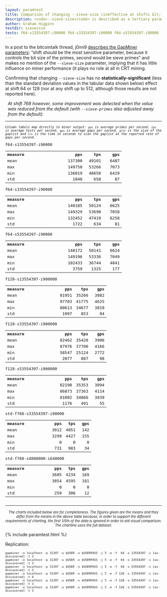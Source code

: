 ```yaml
---
layout: paramtest
title: Comparison of changing --sieve-size (ineffective at shifts &lt; 768 in non-CRT mining)
description: <code>--sieve-size</code> is described as a tertiary parameter with little influence on miner performance.
author: Graham Higgins
testdir: sievesize
tests: f64-s13554397-i90000 f64-s33554397-i90000 f64-s53554397-i90000 f128-s13554397-i900000 f128-s33554397-i900000 f128-s53554397-i900000 std-f768-s33554397-i90000 std-f768-s4800000-i640000
---
```


<div class="ui raised padded container segment">
  <p>In a post to the bitcointalk thread, j0nn9 <a href="https://bitcointalk.org/index.php?topic=822498.msg9295189#msg9295189" target="_blank">describes the GapMiner parameters</a>: “shift should be the most sensitive parameter, because it controls the bit size of the primes, second would be sieve primes” and makes no mention of the <code>--sieve-size</code> parameter, implying that it has little influence on miner performance (it plays no role at all in CRT mining.</p> 
  <p>Confirming that changing <code>--sieve-size</code> has no <strong>statistically-significant</strong> (less than the standard deviation values in the tabular data shown below) effect at shift 64 or 128 (nor at any shift up to 512, although those results are not reported here).</p>
  <p style="margin-left:0.6em"><em>At shift 768 however, some improvement was detected when the value was <em>reduced</em> from the default (with <code>--sieve-primes</code> also adjusted away from the default).</em></p>
  <div style="font-family: monospace; font-size:90%">
    <hr>
    <p style="font-size: 80%"><em>Column labels map directly to miner output: <code>pps</code> is average primes per second, <code>tps</code> is average tests per second, <code>gps</code> is average gaps per second, <code>glst</code> is the size of the gaplist and <code>l/s</code> is the time in seconds to scan the gaplist at the reported rate of gaps per second.</em></p>
    <div class="ui three column doubling stackable grid container">
        <div class="column">
            <p class="ui tiny header" style="margin:0;padding:0">f64-s13554397-i90000</p>
            <table width="100%">
                <tr><th align="left">measure</th><th align="right" width="16%">pps</th><th align="right" width="16%">tps</th><th align="right" width="16%">gps</th></tr>
                <tr><td align="left">mean</td><td align="right">137300</td><td align="right">49101</td><td align="right">6487</td></tr>
                <tr><td align="left">max</td><td align="right">149758</td><td align="right">53266</td><td align="right">7073</td></tr>
                <tr><td align="left">min</td><td align="right">136019</td><td align="right">48650</td><td align="right">6429</td></tr>
                <tr><td align="left">std</td><td align="right">1848</td><td align="right">658</td><td align="right">87</td></tr>
            </table>
        </div>
        <div class="column">
            <p class="ui tiny header" style="margin:0;padding:0">f64-s33554397-i90000</p>
            <table width="100%">
                <tr><th align="left">measure</th><th align="right" width="16%">pps</th><th align="right" width="16%">tps</th><th align="right" width="16%">gps</th></tr>
                <tr><td align="left">mean</td><td align="right">140185</td><td align="right">50124</td><td align="right">6625</td></tr>
                <tr><td align="left">max</td><td align="right">149329</td><td align="right">53690</td><td align="right">7058</td></tr>
                <tr><td align="left">min</td><td align="right">132452</td><td align="right">47419</td><td align="right">6258</td></tr>
                <tr><td align="left">std</td><td align="right">1722</td><td align="right">634</td><td align="right">81</td></tr>
            </table>
        </div>
        <div class="column">
            <p class="ui tiny header" style="margin:0;padding:0">f64-s53554397-i90000</p>
            <table width="100%">
                <tr><th align="left">measure</th><th align="right" width="16%">pps</th><th align="right" width="16%">tps</th><th align="right" width="16%">gps</th></tr>
                <tr><td align="left">mean</td><td align="right">140172</td><td align="right">50141</td><td align="right">6624</td></tr>
                <tr><td align="left">max</td><td align="right">149196</td><td align="right">53336</td><td align="right">7049</td></tr>
                <tr><td align="left">min</td><td align="right">102433</td><td align="right">36744</td><td align="right">4841</td></tr>
                <tr><td align="left">std</td><td align="right">3759</td><td align="right">1325</td><td align="right">177</td></tr>
            </table>
        </div>
    </div>
    <div class="ui three column doubling stackable grid container">
        <div class="column">
            <p class="ui tiny header" style="margin:0;padding:0">f128-s13554397-i900000</p>
            <table width="100%">
                <tr><th align="left">measure</th><th align="right" width="16%">pps</th><th align="right" width="16%">tps</th><th align="right" width="16%">gps</th></tr>
                <tr><td align="left">mean</td><td align="right">81951</td><td align="right">35266</td><td align="right">3882</td></tr>
                <tr><td align="left">max</td><td align="right">97703</td><td align="right">41775</td><td align="right">4625</td></tr>
                <tr><td align="left">min</td><td align="right">80613</td><td align="right">34677</td><td align="right">3819</td></tr>
                <tr><td align="left">std</td><td align="right">1997</td><td align="right">853</td><td align="right">94</td></tr>
            </table>
        </div>
        <div class="column">
            <p class="ui tiny header" style="margin:0;padding:0">f128-s33554397-i900000</p>
            <table width="100%">
                <tr><th align="left">measure</th><th align="right" width="16%">pps</th><th align="right" width="16%">tps</th><th align="right" width="16%">gps</th></tr>
                <tr><td align="left">mean</td><td align="right">82462</td><td align="right">35428</td><td align="right">3906</td></tr>
                <tr><td align="left">max</td><td align="right">87976</td><td align="right">37700</td><td align="right">4166</td></tr>
                <tr><td align="left">min</td><td align="right">58547</td><td align="right">25124</td><td align="right">2772</td></tr>
                <tr><td align="left">std</td><td align="right">2077</td><td align="right">887</td><td align="right">98</td></tr>
            </table>
        </div>
        <div class="column">
            <p class="ui tiny header" style="margin:0;padding:0">f128-s53554397-i900000</p>
            <table width="100%">
                <tr><th align="left">measure</th><th align="right" width="16%">pps</th><th align="right" width="16%">tps</th><th align="right" width="16%">gps</th></tr>
                <tr><td align="left">mean</td><td align="right">82198</td><td align="right">35353</td><td align="right">3894</td></tr>
                <tr><td align="left">max</td><td align="right">86873</td><td align="right">37363</td><td align="right">4114</td></tr>
                <tr><td align="left">min</td><td align="right">81002</td><td align="right">34866</td><td align="right">3839</td></tr>
                <tr><td align="left">std</td><td align="right">1176</td><td align="right">491</td><td align="right">55</td></tr>
            </table>
        </div>
    </div>
    <div class="ui two column doubling stackable grid container">
        <div class="column">
            <p class="ui tiny header" style="margin:0;padding:0">std-f768-s33554397-i90000</p>
            <table width="100%">
                <tr><th align="left">measure</th><th align="right" width="16%">pps</th><th align="right" width="16%">tps</th><th align="right" width="16%">gps</th></tr>
                <tr><td align="left">mean</td><td align="right">3012</td><td align="right">4051</td><td align="right">142</td></tr>
                <tr><td align="left">max</td><td align="right">3299</td><td align="right">4427</td><td align="right">155</td></tr>
                <tr><td align="left">min</td><td align="right">0</td><td align="right">0</td><td align="right">0</td></tr>
                <tr><td align="left">std</td><td align="right">731</td><td align="right">983</td><td align="right">34</td></tr>
            </table>
        </div>
        <div class="column">
            <p class="ui tiny header" style="margin:0;padding:0">std-f768-s4800000-i640000</p>
            <table width="100%">
                <tr><th align="left">measure</th><th align="right" width="16%">pps</th><th align="right" width="16%">tps</th><th align="right" width="16%">gps</th></tr>
                <tr><td align="left">mean</td><td align="right">3605</td><td align="right">4234</td><td align="right">169</td></tr>
                <tr><td align="left">max</td><td align="right">3854</td><td align="right">4595</td><td align="right">181</td></tr>
                <tr><td align="left">min</td><td align="right">0</td><td align="right">0</td><td align="right">0</td></tr>
                <tr><td align="left">std</td><td align="right">259</td><td align="right">306</td><td align="right">12</td></tr>
            </table>
        </div>
    </div>
  </div>
  <hr>
  <p style="font-size: 80%; text-align:center"><em>The charts included below are for completeness. The figures given are the means and they differ from the means in the above table because, in order to support the different requirements of charting, the first 1/5th of the data is ignored in order to aid visual comparison. The chartline uses the full dataset.</em></p>
</div>


{% include paramtest.html %}

<div class="ui raised padded container segment">
  <p>Replication: 
  <pre style="font-size: 80%"><code class="bash">gapminer -o localhost -p 31397 -u $USER -x $USERPASS -j 5 -e -f  64 -s 13554397 -i [as-discovered] -t 3
gapminer -o localhost -p 31397 -u $USER -x $USERPASS -j 5 -e -f  64 -s 33554397 -i [as-discovered] -t 3
gapminer -o localhost -p 31397 -u $USER -x $USERPASS -j 5 -e -f  64 -s 53554397 -i [as-discovered] -t 3
gapminer -o localhost -p 31397 -u $USER -x $USERPASS -j 5 -e -f 128 -s 13554397 -i [as-discovered] -t 4
gapminer -o localhost -p 31397 -u $USER -x $USERPASS -j 5 -e -f 128 -s 33554397 -i [as-discovered] -t 3
gapminer -o localhost -p 31397 -u $USER -x $USERPASS -j 5 -e -f 128 -s 53554397 -i [as-discovered] -t 3
</code></pre>
</p>
</div>
